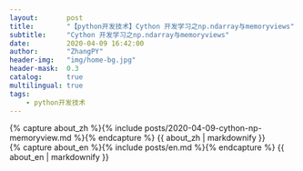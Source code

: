 ```yaml
---
layout:       post
title:        "【python开发技术】Cython 开发学习之np.ndarray与memoryviews"
subtitle:     "Cython 开发学习之np.ndarray与memoryviews"
date:         2020-04-09 16:42:00
author:       "ZhangPY"
header-img:   "img/home-bg.jpg"
header-mask:  0.3
catalog:      true
multilingual: true
tags:
    - python开发技术
---
```


<!-- Chinese Version -->
<div class="zh post-container">
    {% capture about_zh %}{% include posts/2020-04-09-cython-np-memoryview.md %}{% endcapture %}
    {{ about_zh | markdownify }}
</div>

<!-- English Version -->
<div class="en post-container">
    {% capture about_en %}{% include posts/en.md %}{% endcapture %}
    {{ about_en | markdownify }}
</div>
